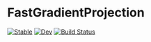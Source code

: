 # FastGradientProjection

[![Stable](https://img.shields.io/badge/docs-stable-blue.svg)](https://syoshida1983.github.io/FastGradientProjection.jl/stable/)
[![Dev](https://img.shields.io/badge/docs-dev-blue.svg)](https://syoshida1983.github.io/FastGradientProjection.jl/dev/)
[![Build Status](https://github.com/syoshida1983/FastGradientProjection.jl/actions/workflows/CI.yml/badge.svg?branch=main)](https://github.com/syoshida1983/FastGradientProjection.jl/actions/workflows/CI.yml?query=branch%3Amain)
